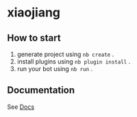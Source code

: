 # xiaojiang

## How to start

1. generate project using `nb create` .
2. install plugins using `nb plugin install` .
3. run your bot using `nb run` .

## Documentation

See [Docs](https://nonebot.dev/)
